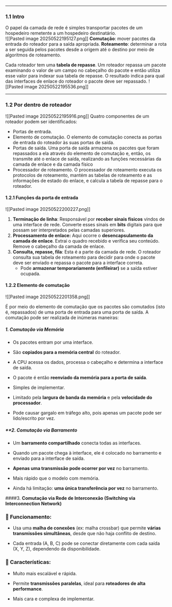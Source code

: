 
---

### **1.1 Intro**
O papel da camada de rede é  simples transportar pacotes de um hospedeiro remetente a um hospedeiro destinatário.  
![[Pasted image 20250522195127.png]]
**Comutação**: mover pacotes da entrada do roteador para a saída apropriada.
**Roteamento**: determinar a rota a ser seguida pelos pacotes desde a origem até o destino por meio de algoritmos de roteamento.

Cada roteador tem uma **tabela de repasse**. Um roteador repassa um pacote examinando o valor de um campo no cabeçalho do pacote e então utiliza esse valor para indexar sua tabela de repasse. O resultado indica para qual das interfaces de enlace do roteador o pacote deve ser repassado.
![[Pasted image 20250522195536.png]]

---
### **1.2 Por dentro de roteador**

![[Pasted image 20250522195916.png]]
Quatro componentes de um roteador podem ser identificados: 
- Portas de entrada.
- Elemento de comutação. O elemento de comutação conecta as portas de entrada do roteador às suas portas de saída. 
- Portas de saída. Uma porta de saída armazena os pacotes que foram repassados a ela através do elemento de comutação e, então, os transmite até o enlace de saída, realizando as funções necessárias da camada de enlace e da camada físico
- Processador de roteamento. O processador de roteamento executa os protocolos de roteamento, mantém as tabelas de roteamento e as informações de estado do enlace, e calcula a tabela de repasse para o roteador. 

#### **1.2.1 Funções da porta de entrada**
![[Pasted image 20250522200227.png]]
1. **Terminação de linha**: Responsável por **receber sinais físicos** vindos de uma interface de rede. Converte esses sinais em **bits** digitais para que possam ser interpretados pelas camadas superiores.
2. **Processamento de enlace:** Aqui ocorre o **desencapsulamento da camada de enlace**. Extrai o quadro recebido e verifica seu conteúdo. Remove o cabeçalho da camada de enlace.
3. **Consulta, repasse, fila**: Esta é a parte da camada de rede. O roteador consulta sua tabela de roteamento para decidir para onde o pacote deve ser enviado e repassa o pacote para a interface correta.
    - Pode **armazenar temporariamente (enfileirar)** se a saída estiver ocupada.
#### **1.2.2 Elemento de comutação**
![[Pasted image 20250522201358.png]]

É por meio do elemento de comutação que os pacotes são comutados (isto é, repassados) de uma porta de entrada para uma porta de saída. A comutação pode ser realizada de inúmeras maneiras:
##### 1. **Comutação via Memória**
- Os pacotes entram por uma interface.
- São **copiados para a memória central** do roteador.
- A CPU acessa os dados, processa o cabeçalho e determina a interface de saída.
- O pacote é então **reenviado da memória para a porta de saída**.

- Simples de implementar.
- Limitado pela **largura de banda da memória** e pela **velocidade do processador**.
- Pode causar gargalo em tráfego alto, pois apenas um pacote pode ser lido/escrito por vez.

##### **2. Comutação via Barramento
- Um **barramento compartilhado** conecta todas as interfaces.
- Quando um pacote chega à interface, ele é colocado no barramento e enviado para a interface de saída.
- **Apenas uma transmissão pode ocorrer por vez** no barramento.

- Mais rápido que o modelo com memória.
- Ainda há limitação: **uma única transferência por vez** no barramento.

####3. **Comutação via Rede de Interconexão (Switching via Interconnection Network)**

### 🔧 Funcionamento:

- Usa uma **malha de conexões** (ex: malha crossbar) que permite **várias transmissões simultâneas**, desde que não haja conflito de destino.
    
- Cada entrada (A, B, C) pode se conectar diretamente com cada saída (X, Y, Z), dependendo da disponibilidade.
    

### 📌 Características:

- Muito mais escalável e rápida.
    
- Permite **transmissões paralelas**, ideal para **roteadores de alta performance**.
    
- Mais cara e complexa de implementar.